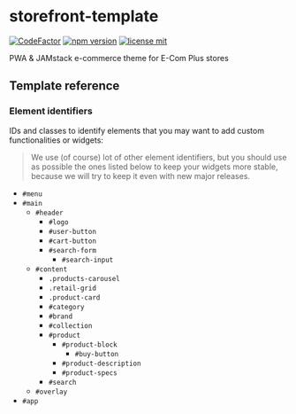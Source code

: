 # storefront-template

[![CodeFactor](https://www.codefactor.io/repository/github/ecomclub/storefront-template/badge)](https://www.codefactor.io/repository/github/ecomclub/storefront-template)
[![npm version](https://img.shields.io/npm/v/@ecomplus/storefront-template.svg)](https://www.npmjs.org/@ecomplus/storefront-template)
[![license mit](https://img.shields.io/badge/License-MIT-yellow.svg)](https://opensource.org/licenses/MIT)

PWA &amp; JAMstack e-commerce theme for E-Com Plus stores

## Template reference

### Element identifiers

IDs and classes to identify elements that you may
want to add custom functionalities or widgets:

> We use (of course) lot of other element identifiers,
but you should use as possible the ones listed below to keep your
widgets more stable, because we will try to keep it even with
new major releases.

- `#menu`
- `#main`
  - `#header`
    - `#logo`
    - `#user-button`
    - `#cart-button`
    - `#search-form`
      - `#search-input`
  - `#content`
    - `.products-carousel`
    - `.retail-grid`
    - `.product-card`
    - `#category`
    - `#brand`
    - `#collection`
    - `#product`
      - `#product-block`
        - `#buy-button`
      - `#product-description`
      - `#product-specs`
    - `#search`
  - `#overlay`
- `#app`
